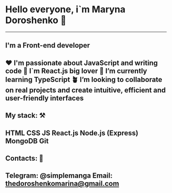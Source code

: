 # Hello everyone, i`m Maryna Doroshenko 👋 #
-------------------------
## I'm a Front-end developer ##

♥️ I'm passionate about JavaScript and writing code
💫 I`m React.js big lover
🌱 I’m currently learning TypeScript
🪴 I’m looking to collaborate on real projects and create intuitive, efficient and user-friendly interfaces
-------------------------
## My stack: ⚒️ ##
HTML
CSS
JS
React.js
Node.js (Express)
MongoDB
Git
-------------------------
## Contacts: 👀 ##
Telegram: @simplemanga
Email: thedoroshenkomarina@gmail.com
-------------------------
